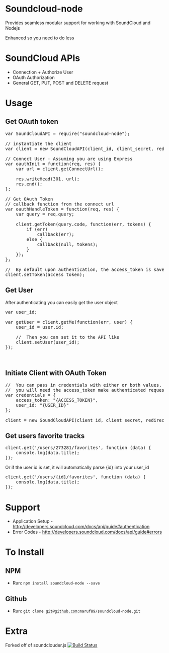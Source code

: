 Soundcloud-node
===============

Provides seamless modular support for working with SoundCloud and Nodejs

Enhanced so you need to do less


SoundCloud APIs
===============
- Connection + Authorize User
- OAuth Authorization
- General GET, PUT, POST and DELETE request

Usage
==============

Get OAuth token
---------------
<pre>
var SoundCloudAPI = require("soundcloud-node");

// instantiate the client
var client = new SoundCloudAPI(client_id, client_secret, redirect_uri);

// Connect User - Assuming you are using Express 
var oauthInit = function(req, res) {
    var url = client.getConnectUrl();

    res.writeHead(301, url);
    res.end();
};

// Get OAuth Token
// callback function from the connect url
var oauthHandleToken = function(req, res) {
    var query = req.query;

    client.getToken(query.code, function(err, tokens) {
        if (err)
            callback(err);
        else {
            callback(null, tokens);
        }
    });
};

//  By default upon authentication, the access_token is saved, but you can add it like
client.setToken(access_token);
</pre>

Get User
--------
After authenticating you can easily get the user object
<pre>
var user_id;

var getUser = client.getMe(function(err, user) {
    user_id = user.id;

    //  Then you can set it to the API like
    client.setUser(user_id);
});


</pre>

Initiate Client with OAuth Token
--------------------------------
<pre>
//  You can pass in credentials with either or both values, but 
//  you will need the access_token make authenticated requests
var credentials = {
    access_token: "{ACCESS_TOKEN}",
    user_id: "{USER_ID}"
};

client = new SoundCloudAPI(client_id, client_secret, redirect_uri, credentials);
</pre>


Get users favorite tracks
-------------------------
<pre>
client.get('/users/273281/favorites', function (data) {
    console.log(data.title);
});
</pre>
Or if the user id is set, it will automatically parse {id} into your user_id
<pre>
client.get('/users/{id}/favorites', function (data) {
    console.log(data.title);
});
</pre>


Support
============
- Application Setup - http://developers.soundcloud.com/docs/api/guide#authentication
- Error Codes - http://developers.soundcloud.com/docs/api/guide#errors


To Install
============

NPM
---------
- Run: <code>npm install soundcloud-node --save</code>

Github
---------
- Run: <code>git clone git@github.com:maruf89/soundcloud-node.git</code>

Extra
============
Forked off of soundclouder.js [![Build Status](https://api.travis-ci.org/khilnani/soundclouder.js.png?branch=master)](https://travis-ci.org/khilnani/soundclouder.js)


